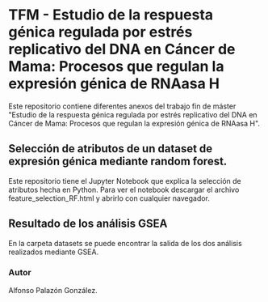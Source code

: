 # TFM - Estudio de la respuesta génica regulada por estrés replicativo del DNA en Cáncer de Mama: Procesos que regulan la expresión génica de RNAasa H

Este repositorio contiene diferentes anexos del trabajo fin de máster "Estudio de la respuesta génica regulada por estrés replicativo del DNA en Cáncer de Mama: Procesos que regulan la expresión génica de RNAasa H".

## Selección de atributos de un dataset de expresión génica mediante random forest.

Este repositorio tiene el Jupyter Notebook que explica la selección de atributos hecha en Python. Para ver el notebook descargar el archivo feature_selection_RF.html y abrirlo con cualquier navegador.

## Resultado de los análisis GSEA

En la carpeta datasets se puede encontrar la salida de los dos análisis realizados mediante GSEA.

### Autor

Alfonso Palazón González.
